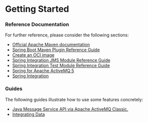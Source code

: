 # Getting Started

### Reference Documentation
For further reference, please consider the following sections:

* [Official Apache Maven documentation](https://maven.apache.org/guides/index.html)
* [Spring Boot Maven Plugin Reference Guide](https://docs.spring.io/spring-boot/docs/2.7.1/maven-plugin/reference/html/)
* [Create an OCI image](https://docs.spring.io/spring-boot/docs/2.7.1/maven-plugin/reference/html/#build-image)
* [Spring Integration JMS Module Reference Guide](https://docs.spring.io/spring-integration/reference/html/jms.html)
* [Spring Integration Test Module Reference Guide](https://docs.spring.io/spring-integration/reference/html/testing.html)
* [Spring for Apache ActiveMQ 5](https://docs.spring.io/spring-boot/docs/2.7.1/reference/htmlsingle/#messaging.jms.activemq)
* [Spring Integration](https://docs.spring.io/spring-boot/docs/2.7.1/reference/htmlsingle/#messaging.spring-integration)

### Guides
The following guides illustrate how to use some features concretely:

* [Java Message Service API via Apache ActiveMQ Classic.](https://spring.io/guides/gs/messaging-jms/)
* [Integrating Data](https://spring.io/guides/gs/integration/)

